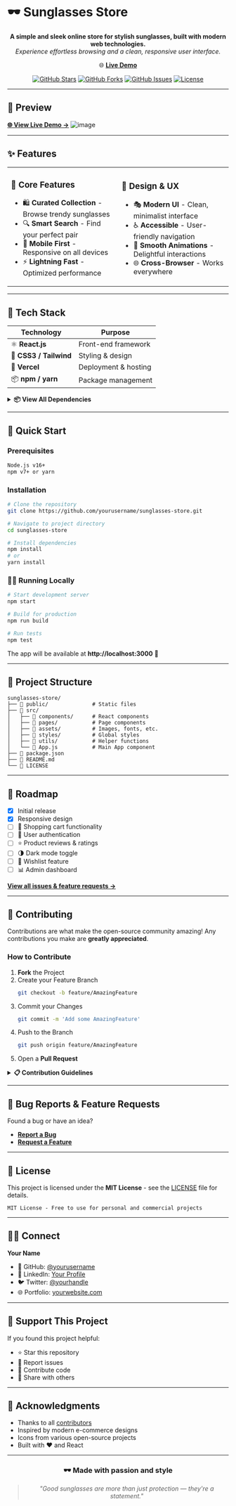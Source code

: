 # 🕶️ Sunglasses Store

<div align="center">

**A simple and sleek online store for stylish sunglasses, built with modern web technologies.**  
*Experience effortless browsing and a clean, responsive user interface.*

🌐 **[Live Demo](https://sunglasses-store.vercel.app/)**

[![GitHub Stars](https://img.shields.io/github/stars/yourusername/sunglasses-store?style=flat-square)](https://github.com/yourusername/sunglasses-store/stargazers)
[![GitHub Forks](https://img.shields.io/github/forks/yourusername/sunglasses-store?style=flat-square)](https://github.com/yourusername/sunglasses-store/network/members)
[![GitHub Issues](https://img.shields.io/github/issues/yourusername/sunglasses-store?style=flat-square)](https://github.com/yourusername/sunglasses-store/issues)
[![License](https://img.shields.io/github/license/yourusername/sunglasses-store?style=flat-square)](./LICENSE)

</div>

---

## 📸 Preview

**[🌐 View Live Demo →](https://sunglasses-store.vercel.app/)**
![image](Sunglasses-Store.png)


---

## ✨ Features

<table>
<tr>
<td width="50%">

### 🎯 Core Features
- 🛍️ **Curated Collection** - Browse trendy sunglasses
- 🔍 **Smart Search** - Find your perfect pair
- 📱 **Mobile First** - Responsive on all devices
- ⚡ **Lightning Fast** - Optimized performance

</td>
<td width="50%">

### 🎨 Design & UX
- 🎭 **Modern UI** - Clean, minimalist interface
- ♿ **Accessible** - User-friendly navigation
- 🎪 **Smooth Animations** - Delightful interactions
- 🌐 **Cross-Browser** - Works everywhere

</td>
</tr>
</table>

---

## 🧰 Tech Stack

| Technology | Purpose |
|------------|---------|
| ⚛️ **React.js** | Front-end framework |
| 🎨 **CSS3 / Tailwind** | Styling & design |
| 🚀 **Vercel** | Deployment & hosting |
| 📦 **npm / yarn** | Package management |

<details>
<summary><b>📦 View All Dependencies</b></summary>

### Core Dependencies
- `react` - UI library
- `react-dom` - React rendering
- `react-router-dom` - Client-side routing

### Development Tools
- `eslint` - Code linting
- `prettier` - Code formatting

*See `package.json` for complete list*

</details>

---

## 🚀 Quick Start

### Prerequisites

```bash
Node.js v16+ 
npm v7+ or yarn
```

### Installation

```bash
# Clone the repository
git clone https://github.com/yourusername/sunglasses-store.git

# Navigate to project directory
cd sunglasses-store

# Install dependencies
npm install
# or
yarn install
```

### 🏃‍♂️ Running Locally

```bash
# Start development server
npm start

# Build for production
npm run build

# Run tests
npm test
```

The app will be available at **http://localhost:3000** 🎉

---

## 📁 Project Structure

```
sunglasses-store/
├── 📂 public/              # Static files
├── 📂 src/
│   ├── 📂 components/      # React components
│   ├── 📂 pages/           # Page components
│   ├── 📂 assets/          # Images, fonts, etc.
│   ├── 📂 styles/          # Global styles
│   ├── 📂 utils/           # Helper functions
│   └── 📄 App.js           # Main App component
├── 📄 package.json
├── 📄 README.md
└── 📄 LICENSE
```

---

## 🎯 Roadmap

- [x] Initial release
- [x] Responsive design
- [ ] 🛒 Shopping cart functionality
- [ ] 🔐 User authentication
- [ ] ⭐ Product reviews & ratings
- [ ] 🌗 Dark mode toggle
- [ ] 🔔 Wishlist feature
- [ ] 📊 Admin dashboard

**[View all issues & feature requests →](https://github.com/AlizayAyesha/Sunglasses-Store/issues)**

---

## 🤝 Contributing

Contributions are what make the open-source community amazing! Any contributions you make are **greatly appreciated**.

### How to Contribute

1. **Fork** the Project
2. Create your Feature Branch
   ```bash
   git checkout -b feature/AmazingFeature
   ```
3. Commit your Changes
   ```bash
   git commit -m 'Add some AmazingFeature'
   ```
4. Push to the Branch
   ```bash
   git push origin feature/AmazingFeature
   ```
5. Open a **Pull Request**

<details>
<summary><b>📋 Contribution Guidelines</b></summary>

- Write clear, concise commit messages
- Follow existing code style and conventions
- Add tests for new features
- Update documentation as needed
- Ensure all tests pass before submitting PR
- Be respectful and constructive in discussions

</details>

---

## 🐛 Bug Reports & Feature Requests

Found a bug or have an idea?

- **[Report a Bug](https://github.com/AlizayAyesha/Sunglasses-Store/issues/new?labels=bug&template=bug_report.md)**
- **[Request a Feature](https://github.com/AlizayAyesha/Sunglasses-Store/issues/new?labels=enhancement&template=feature_request.md)**

---

## 📄 License

This project is licensed under the **MIT License** - see the [LICENSE](./LICENSE) file for details.

```
MIT License - Free to use for personal and commercial projects
```

---

## 👨‍💻 Connect

**Your Name**

- 🐙 GitHub: [@yourusername](https://github.com/yourusername)
- 💼 LinkedIn: [Your Profile](https://linkedin.com/in/yourprofile)
- 🐦 Twitter: [@yourhandle](https://twitter.com/yourhandle)
- 🌐 Portfolio: [yourwebsite.com](https://yourwebsite.com)

---

## 💖 Support This Project

If you found this project helpful:

- ⭐ Star this repository
- 🐛 Report issues
- 🤝 Contribute code
- 📢 Share with others

---

## 🙏 Acknowledgments

- Thanks to all [contributors](https://github.com/yourusername/sunglasses-store/graphs/contributors)
- Inspired by modern e-commerce designs
- Icons from various open-source projects
- Built with ❤️ and React

---

<div align="center">

### 🕶️ Made with passion and style

> *"Good sunglasses are more than just protection — they're a statement."*

</div>
